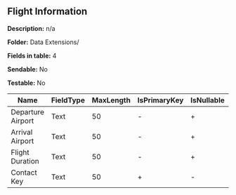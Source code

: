 ## Flight Information

**Description:** n/a

**Folder:** Data Extensions/

**Fields in table:** 4

**Sendable:** No

**Testable:** No

| Name | FieldType | MaxLength | IsPrimaryKey | IsNullable | DefaultValue |
| --- | --- | --- | --- | --- | --- |
| Departure Airport | Text | 50 | - | + |  |
| Arrival Airport | Text | 50 | - | + |  |
| Flight Duration | Text | 50 | - | + |  |
| Contact Key | Text | 50 | + | - |  |
